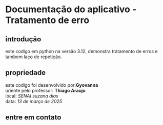 # Documentação do aplicativo - Tratamento de erro 

## introdução 

este codigo em python na versão 3.12, demonstra tratamento de erros e tambem laço de repetição.


## propriedade

este codigo foi desenvolvido por:**Gyovanna** <br>
oriente pelo professor: **Thiago Araujo** <br>
local: *SENAI suzana dias* <br>
data: *13 de março de 2025*

## entre em contato

